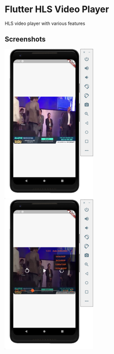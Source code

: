 # Flutter HLS Video Player

HLS video player with various features

## Screenshots
<img src="screenshots/0.png" width="280"> <img src="screenshots/1.png" width="280">
